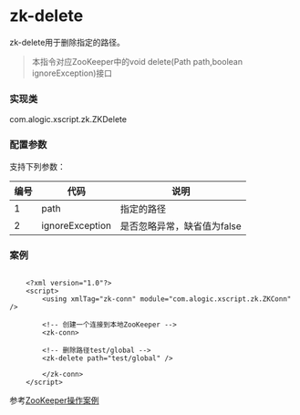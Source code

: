 zk-delete
=======

zk-delete用于删除指定的路径。

>本指令对应ZooKeeper中的void delete(Path path,boolean ignoreException)接口

### 实现类

com.alogic.xscript.zk.ZKDelete

### 配置参数

支持下列参数：

| 编号 | 代码 | 说明 |
| ---- | ---- | ---- |
| 1 | path | 指定的路径 |
| 2 | ignoreException | 是否忽略异常，缺省值为false |


### 案例

```

	<?xml version="1.0"?>
	<script>
		<using xmlTag="zk-conn" module="com.alogic.xscript.zk.ZKConn" />
		
		<!-- 创建一个连接到本地ZooKeeper -->
		<zk-conn>
		
		<!-- 删除路径test/global -->
		<zk-delete path="test/global" />
		
		</zk-conn>
	</script>

```

参考[ZooKeeper操作案例](Example.md)